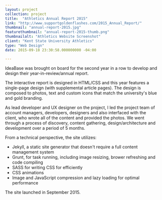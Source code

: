 ```yaml
---
layout: project
collection: project
title:  "Athletics Annual Report 2015"
link: "http://www.supportgoldenflashes.com/2015_Annual_Report/"
thumbnail: "annual-report-2015.jpg"
featurethumbnail: "annual-report-2015-thumb.png"
thumbnailalt: "Athletics Website Screenshot"
client: "Kent State University Athletics"
type: "Web Design"
date: 2015-09-18 23:30:58.000000000 -04:00

---
```


IdeaBase was brought on board for the second year in a row to develop and design their year-in-review/annual report.  

The interactive report is designed in HTML/CSS and this year features a single-page design (with supplemental article pages).  The design is composed to photos, text and custom icons that match the university's blue and gold branding.  

As lead developer and UX designer on the project, I led the project team of account managers, developers, designers and also interfaced with the client, who wrote all of the content and provided the photos.  We went through a process of discovery, content gathering, design/architecture and development over a period of 5 months. 

From a technical perspective, the site utilizes:

* Jekyll, a static site generator that doesn't require a full content management system
* Grunt, for task running, including image resizing, brower refreshing and code compiling
* SASS for writing CSS for efficiently
* CSS animations
* Image and JavaScript compression and lazy loading for optimal performance

The site launched in September 2015.   
